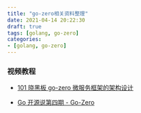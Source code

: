```yaml
---
title: "go-zero相关资料整理"
date: 2021-04-14 20:22:30
draft: true
tags: [golang, go-zero]
categories:
- [golang, go-zero]
---
```


### 视频教程

- [101 晓黑板 go-zero 微服务框架的架构设计](https://www.bilibili.com/video/BV1rD4y127P)

- [Go 开源说第四期 - Go-Zero](https://www.bilibili.com/video/BV1Jy4y127Xu)
